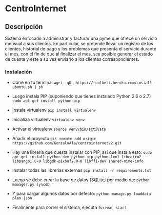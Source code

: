 CentroInternet
==============

## Descripción

Sistema enfocado a administrar y facturar una pyme que ofrece un servicio mensual a sus clientes. En particular, se pretende llevar un registro de los clientes, historial de pago y los problemas que presenta el servicio durante el mes, con el fin de que al finalizar el mes, sea posible generar el estado de cuenta y este a su vez enviarlo a los clientes correspondientes.

### Instalación

* Corre en tu terminal
`wget -qO- https://toolbelt.heroku.com/install-ubuntu.sh | sh`

* Luego instala PIP (suponiendo que tienes instalado Python 2.6 o 2.7)
`sudo apt-get install python-pip`

* Instala virtualenv 
`pip install virtualenv`

* Inicializa virtualenv
`virtualenv venv`

* Activar el virtualenv
`source venv/bin/activate`

* Añadir el proyecto
`git remote add origin https://github.com/GonzaloAfa/centrointernetv2.git`

* Hay una librería que cuesta instalar con PIP, así que instala esto:
`sudo apt-get install python-dev python-pip python-lxml libcairo2 libpango1.0-0 libgdk-pixbuf2.0-0 libffi-dev shared-mime-info`

* Instalar todas las librerías externas
`pip install -r requirements.txt`


* Luego se debe crear la base de datos (SQLite) por medio de:
`python manager.py syncdb`

* Y para cargar algunos datos por defecto:
`python manage.py loaddata plan.json`

* Finalmente para correr el sistema, ejecuta
`foreman start`
